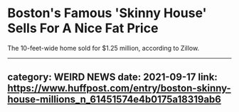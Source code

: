 # Boston's Famous 'Skinny House' Sells For A Nice Fat Price

The 10-feet-wide home sold for $1.25 million, according to Zillow.

---
category: WEIRD NEWS
date: 2021-09-17
link: https://www.huffpost.com/entry/boston-skinny-house-millions_n_61451574e4b0175a18319ab6
---
